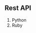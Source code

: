 
Rest API
-----------------------------------------------------------------------------------------
1. Python
2. Ruby
